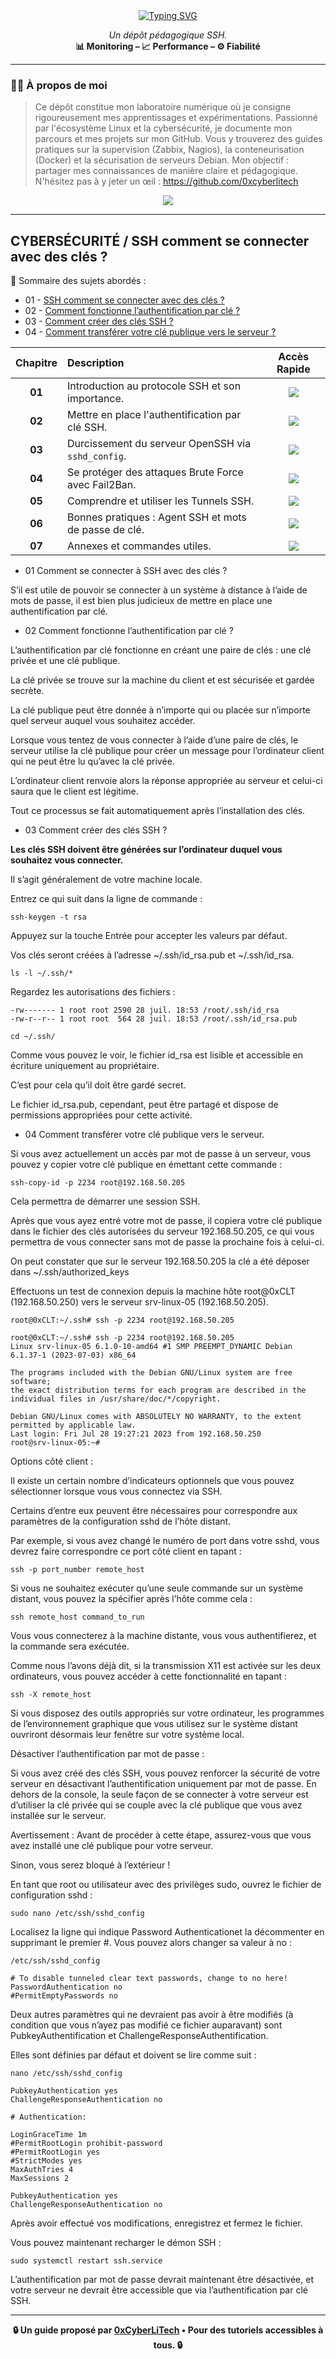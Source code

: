 <div align="center">

<a href="https://github.com/0xCyberLiTech">
  <img src="https://readme-typing-svg.herokuapp.com?font=Fira+Code&size=32&pause=1000&color=33FF33&center=true&vCenter=true&width=650&lines=DURCISSEMENT+DU+SERVICE+SSH;Authentifier+•+Chiffrer+•+Isoler;Clés+SSH+•+Fail2Ban+•+sshd_config" alt="Typing SVG" />
</a>

<p align="center">
  <em>Un dépôt pédagogique SSH.</em><br>
  <b>📊 Monitoring – 📈 Performance – ⚙️ Fiabilité</b>
</p>

</div>

---

### 👨‍💻 **À propos de moi**

> Ce dépôt constitue mon laboratoire numérique où je consigne rigoureusement mes apprentissages et expérimentations.
> Passionné par l'écosystème Linux et la cybersécurité, je documente mon parcours et mes projets sur mon GitHub.
> Vous y trouverez des guides pratiques sur la supervision (Zabbix, Nagios), la conteneurisation (Docker) et la sécurisation de serveurs Debian.
> Mon objectif : partager mes connaissances de manière claire et pédagogique.
> N'hésitez pas à y jeter un œil : https://github.com/0xcyberlitech

<p align="center">
  <a href="https://skillicons.dev">
    <img src="https://skillicons.dev/icons?i=linux,debian,bash,docker,nginx,grafana,prometheus,git,vim" />
  </a>
</p>

---

## CYBERSÉCURITÉ / SSH comment se connecter avec des clés ?

👋 Sommaire des sujets abordés :

- 01 - [SSH comment se connecter avec des clés ?](#balise-01)
- 02 - [Comment fonctionne l’authentification par clé ?](#balise-02)
- 03 - [Comment créer des clés SSH ?](#balise-03)
- 04 - [Comment transférer votre clé publique vers le serveur ?](#balise-04)

| Chapitre | Description | Accès Rapide |
|:---:|:---|:---:|
| **01** | Introduction au protocole SSH et son importance. | [<img src="https://img.shields.io/badge/EXPLORER-brightgreen?style=for-the-badge&logo=github&logoColor=white">](#balise_01) |
| **02** | Mettre en place l'authentification par clé SSH. | [<img src="https://img.shields.io/badge/EXPLORER-brightgreen?style=for-the-badge&logo=github&logoColor=white">](#balise_02) |
| **03** | Durcissement du serveur OpenSSH via `sshd_config`. | [<img src="https://img.shields.io/badge/EXPLORER-brightgreen?style=for-the-badge&logo=github&logoColor=white">](#balise_03) |
| **04** | Se protéger des attaques Brute Force avec Fail2Ban. | [<img src="https://img.shields.io/badge/EXPLORER-brightgreen?style=for-the-badge&logo=github&logoColor=white">](#balise_04) |
| **05** | Comprendre et utiliser les Tunnels SSH. | [<img src="https://img.shields.io/badge/EXPLORER-brightgreen?style=for-the-badge&logo=github&logoColor=white">](#balise_05) |
| **06** | Bonnes pratiques : Agent SSH et mots de passe de clé. | [<img src="https://img.shields.io/badge/EXPLORER-brightgreen?style=for-the-badge&logo=github&logoColor=white">](#balise_06) |
| **07** | Annexes et commandes utiles. | [<img src="https://img.shields.io/badge/EXPLORER-brightgreen?style=for-the-badge&logo=github&logoColor=white">](#balise_07) |

<a name="balise-01"></a>
- 01 Comment se connecter à SSH avec des clés ?

S’il est utile de pouvoir se connecter à un système à distance à l’aide de mots de passe, il est bien plus judicieux de mettre en place une authentification par clé.

<a name="balise-02"></a>
- 02 Comment fonctionne l’authentification par clé ?

L’authentification par clé fonctionne en créant une paire de clés : une clé privée et une clé publique.

La clé privée se trouve sur la machine du client et est sécurisée et gardée secrète.

La clé publique peut être donnée à n’importe qui ou placée sur n’importe quel serveur auquel vous souhaitez accéder.

Lorsque vous tentez de vous connecter à l’aide d’une paire de clés, le serveur utilise la clé publique pour créer un message pour l’ordinateur client qui ne peut être lu qu’avec la clé privée.

L’ordinateur client renvoie alors la réponse appropriée au serveur et celui-ci saura que le client est légitime.

Tout ce processus se fait automatiquement après l’installation des clés.

<a name="balise-03"></a>
- 03 Comment créer des clés SSH ?

**Les clés SSH doivent être générées sur l’ordinateur duquel vous souhaitez vous connecter.** 

Il s’agit généralement de votre machine locale.

Entrez ce qui suit dans la ligne de commande :
```
ssh-keygen -t rsa
```
Appuyez sur la touche Entrée pour accepter les valeurs par défaut.

Vos clés seront créées à l’adresse ~/.ssh/id_rsa.pub et ~/.ssh/id_rsa.
```
ls -l ~/.ssh/*
```
Regardez les autorisations des fichiers :
```
-rw------- 1 root root 2590 28 juil. 18:53 /root/.ssh/id_rsa
-rw-r--r-- 1 root root  564 28 juil. 18:53 /root/.ssh/id_rsa.pub
```
```
cd ~/.ssh/
```
Comme vous pouvez le voir, le fichier id_rsa est lisible et accessible en écriture uniquement au propriétaire.

C’est pour cela qu’il doit être gardé secret.

Le fichier id_rsa.pub, cependant, peut être partagé et dispose de permissions appropriées pour cette activité.

<a name="balise-04"></a>
- 04 Comment transférer votre clé publique vers le serveur.

Si vous avez actuellement un accès par mot de passe à un serveur, vous pouvez y copier votre clé publique en émettant cette commande :
```
ssh-copy-id -p 2234 root@192.168.50.205
```
Cela permettra de démarrer une session SSH.

Après que vous ayez entré votre mot de passe, il copiera votre clé publique dans le fichier des clés autorisées du serveur 192.168.50.205, ce qui vous permettra de vous connecter sans mot de passe la prochaine fois à celui-ci.

On peut constater que sur le serveur 192.168.50.205 la clé a été déposer dans ~/.ssh/authorized_keys

Effectuons un test de connexion depuis la machine hôte root@0xCLT (192.168.50.250) vers le serveur srv-linux-05 (192.168.50.205).
```
root@0xCLT:~/.ssh# ssh -p 2234 root@192.168.50.205
```
```
root@0xCLT:~/.ssh# ssh -p 2234 root@192.168.50.205
Linux srv-linux-05 6.1.0-10-amd64 #1 SMP PREEMPT_DYNAMIC Debian 6.1.37-1 (2023-07-03) x86_64

The programs included with the Debian GNU/Linux system are free software;
the exact distribution terms for each program are described in the
individual files in /usr/share/doc/*/copyright.

Debian GNU/Linux comes with ABSOLUTELY NO WARRANTY, to the extent
permitted by applicable law.
Last login: Fri Jul 28 19:27:21 2023 from 192.168.50.250
root@srv-linux-05:~#
```
Options côté client :

Il existe un certain nombre d’indicateurs optionnels que vous pouvez sélectionner lorsque vous vous connectez via SSH.

Certains d’entre eux peuvent être nécessaires pour correspondre aux paramètres de la configuration sshd de l’hôte distant.

Par exemple, si vous avez changé le numéro de port dans votre sshd, vous devrez faire correspondre ce port côté client en tapant :
```
ssh -p port_number remote_host
```
Si vous ne souhaitez exécuter qu’une seule commande sur un système distant, vous pouvez la spécifier après l’hôte comme cela :
```
ssh remote_host command_to_run
```
Vous vous connecterez à la machine distante, vous vous authentifierez, et la commande sera exécutée.

Comme nous l’avons déjà dit, si la transmission X11 est activée sur les deux ordinateurs, vous pouvez accéder à cette fonctionnalité en tapant :
```
ssh -X remote_host
```
Si vous disposez des outils appropriés sur votre ordinateur, les programmes de l’environnement graphique que vous utilisez sur le système distant ouvriront désormais leur fenêtre sur votre système local.

Désactiver l’authentification par mot de passe :

Si vous avez créé des clés SSH, vous pouvez renforcer la sécurité de votre serveur en désactivant l’authentification uniquement par mot de passe. En dehors de la console, la seule façon de se connecter à votre serveur est d’utiliser la clé privée qui se couple avec la clé publique que vous avez installée sur le serveur.

Avertissement : Avant de procéder à cette étape, assurez-vous que vous avez installé une clé publique pour votre serveur.

Sinon, vous serez bloqué à l’extérieur !

En tant que root ou utilisateur avec des privilèges sudo, ouvrez le fichier de configuration sshd :
```
sudo nano /etc/ssh/sshd_config
```
Localisez la ligne qui indique Password Authenticationet la décommenter en supprimant le premier #. Vous pouvez alors changer sa valeur à no :
```
/etc/ssh/sshd_config
```
```
# To disable tunneled clear text passwords, change to no here!
PasswordAuthentication no
#PermitEmptyPasswords no
```
Deux autres paramètres qui ne devraient pas avoir à être modifiés (à condition que vous n’ayez pas modifié ce fichier auparavant) sont PubkeyAuthentification et ChallengeResponseAuthentification.

Elles sont définies par défaut et doivent se lire comme suit :
```
nano /etc/ssh/sshd_config
```
```
PubkeyAuthentication yes
ChallengeResponseAuthentication no
```
```
# Authentication:

LoginGraceTime 1m
#PermitRootLogin prohibit-password
#PermitRootLogin yes
#StrictModes yes
MaxAuthTries 4
MaxSessions 2

PubkeyAuthentication yes
ChallengeResponseAuthentication no
```
Après avoir effectué vos modifications, enregistrez et fermez le fichier.

Vous pouvez maintenant recharger le démon SSH :
```
sudo systemctl restart ssh.service
```
L’authentification par mot de passe devrait maintenant être désactivée, et votre serveur ne devrait être accessible que via l’authentification par clé SSH.

---

<p align="center">
  <b>🔒 Un guide proposé par <a href="https://github.com/0xCyberLiTech">0xCyberLiTech</a> • Pour des tutoriels accessibles à tous. 🔒</b>
</p>
